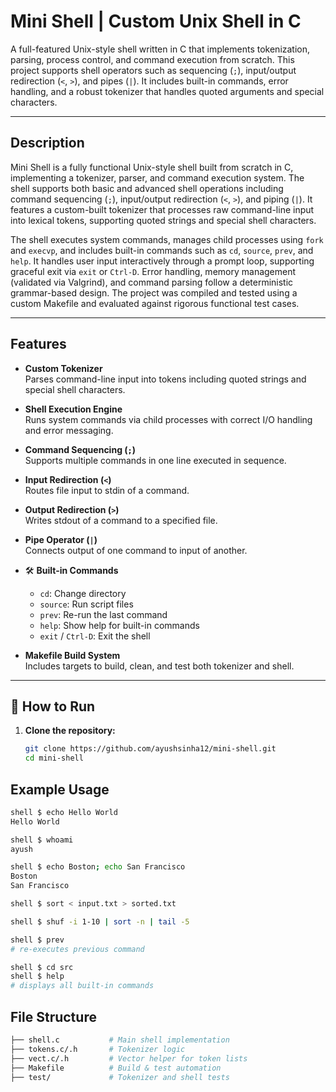 # Mini Shell | Custom Unix Shell in C

A full-featured Unix-style shell written in C that implements tokenization, parsing, process control, and command execution from scratch. This project supports shell operators such as sequencing (`;`), input/output redirection (`<`, `>`), and pipes (`|`). It includes built-in commands, error handling, and a robust tokenizer that handles quoted arguments and special characters.

---

## Description

Mini Shell is a fully functional Unix-style shell built from scratch in C, implementing a tokenizer, parser, and command execution system. The shell supports both basic and advanced shell operations including command sequencing (`;`), input/output redirection (`<`, `>`), and piping (`|`). It features a custom-built tokenizer that processes raw command-line input into lexical tokens, supporting quoted strings and special shell characters.

The shell executes system commands, manages child processes using `fork` and `execvp`, and includes built-in commands such as `cd`, `source`, `prev`, and `help`. It handles user input interactively through a prompt loop, supporting graceful exit via `exit` or `Ctrl-D`. Error handling, memory management (validated via Valgrind), and command parsing follow a deterministic grammar-based design. The project was compiled and tested using a custom Makefile and evaluated against rigorous functional test cases.

---

## Features

- **Custom Tokenizer**  
  Parses command-line input into tokens including quoted strings and special shell characters.

- **Shell Execution Engine**  
  Runs system commands via child processes with correct I/O handling and error messaging.

- **Command Sequencing (`;`)**  
  Supports multiple commands in one line executed in sequence.

- **Input Redirection (`<`)**  
  Routes file input to stdin of a command.

- **Output Redirection (`>`)**  
  Writes stdout of a command to a specified file.

- **Pipe Operator (`|`)**  
  Connects output of one command to input of another.

- 🛠️ **Built-in Commands**  
  - `cd`: Change directory  
  - `source`: Run script files  
  - `prev`: Re-run the last command  
  - `help`: Show help for built-in commands  
  - `exit` / `Ctrl-D`: Exit the shell

- **Makefile Build System**  
  Includes targets to build, clean, and test both tokenizer and shell.

---

## 🚀 How to Run

1. **Clone the repository:**
   ```bash
   git clone https://github.com/ayushsinha12/mini-shell.git
   cd mini-shell

## Example Usage

```bash
shell $ echo Hello World
Hello World

shell $ whoami
ayush

shell $ echo Boston; echo San Francisco
Boston
San Francisco

shell $ sort < input.txt > sorted.txt

shell $ shuf -i 1-10 | sort -n | tail -5

shell $ prev
# re-executes previous command

shell $ cd src
shell $ help
# displays all built-in commands
```

## File Structure
```bash
├── shell.c           # Main shell implementation
├── tokens.c/.h       # Tokenizer logic
├── vect.c/.h         # Vector helper for token lists
├── Makefile          # Build & test automation
├── test/             # Tokenizer and shell tests
```